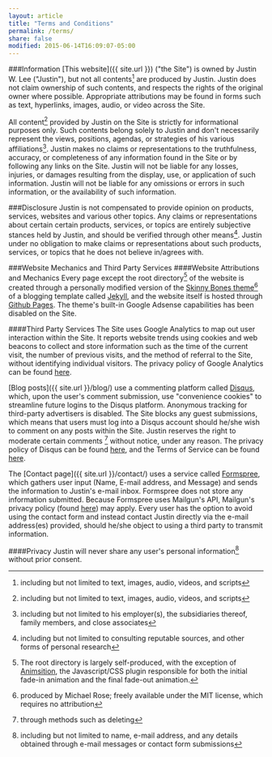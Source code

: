 ```yaml
---
layout: article
title: "Terms and Conditions"
permalink: /terms/
share: false
modified: 2015-06-14T16:09:07-05:00
---
```


###Information
[This website]({{ site.url }}) ("the Site") is owned by Justin W. Lee ("Justin"), but not all contents[^1] are produced by Justin. Justin does not claim ownership of such contents, and respects the rights of the original owner where possible. Appropriate attributions may be found in forms such as text, hyperlinks, images, audio, or video across the Site.

All content[^1] provided by Justin on the Site is strictly for informational purposes only. Such contents belong solely to Justin and don't necessarily represent the views, positions, agendas, or strategies of his various affiliations[^2]. Justin makes no claims or representations to the truthfulness, accuracy, or completeness of any information found in the Site or by following any links on the Site. Justin will not be liable for any losses, injuries, or damages resulting from the display, use, or application of such information. Justin will not be liable for any omissions or errors in such information, or the availability of such information. 

###Disclosure
Justin is not compensated to provide opinion on products, services, websites and various other topics. Any claims or representations about certain certain products, services, or topics are entirely subjective stances held by Justin, and should be verified through other means[^3]. Justin under no obligation to make claims or representations about such products, services, or topics that he does not believe in/agrees with.

###Website Mechanics and Third Party Services
####Website Attributions and Mechanics
Every page except the root directory[^5] of the website is created through a personally modified version of the [Skinny Bones theme](https://mmistakes.github.io/skinny-bones-jekyll/)[^4] of a blogging template called [Jekyll](http://jekyllrb.com/), and the website itself is hosted through [Github Pages](https://pages.github.com/). The theme's built-in Google Adsense capabilities has been disabled on the Site.

####Third Party Services
The Site uses Google Analytics to map out user interaction within the Site. It reports website trends using cookies and web beacons to collect and store information such as the time of the current visit, the number of previous visits, and the method of referral to the Site, without identifying individual visitors. The privacy policy of Google Analytics can be found [here](https://support.google.com/analytics/answer/6004245).

[Blog posts]({{ site.url }}/blog/) use a commenting platform called [Disqus](https://disqus.com/), which, upon the user's comment submission, use "convenience cookies" to streamline future logins to the Disqus platform. Anonymous tracking for third-party advertisers is disabled. The Site blocks any guest submissions, which means that users must log into a Disqus account should he/she wish to comment on any posts within the Site. Justin reserves the right to moderate certain comments [^6] without notice, under any reason. The privacy policy of Disqus can be found [here](https://help.disqus.com/customer/portal/articles/466259-privacy-policy), and the Terms of Service can be found [here](https://help.disqus.com/customer/portal/articles/466260-terms-of-service).

The [Contact page]({{ site.url }}/contact/) uses a service called [Formspree](http://formspree.io/), which gathers user input (Name, E-mail address, and Message) and sends the information to Justin's e-mail inbox. Formspree does not store any information submitted. Because Formspree uses Mailgun's API, Mailgun's privacy policy (found [here](http://www.mailgun.com/privacy)) may apply. Every user has the option to avoid using the contact form and instead contact Justin directly via the e-mail address(es) provided, should he/she object to using a third party to transmit information.

####Privacy
Justin will never share any user's personal information[^7] without prior consent.

[^1]: including but not limited to text, images, audio, videos, and scripts 
[^2]: including but not limited to his employer(s), the subsidiaries thereof, family members, and close associates 
[^3]: including but not limited to consulting reputable sources, and other forms of personal research
[^4]: produced by Michael Rose; freely available under the MIT license, which requires no attribution
[^5]: The root directory is largely self-produced, with the exception of [Animsition](http://git.blivesta.com/animsition/), the Javascript/CSS plugin responsible for both the initial fade-in animation and the final fade-out animation.
[^6]: through methods such as deleting
[^7]: including but not limited to name, e-mail address, and any details obtained through e-mail messages or contact form submissions